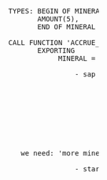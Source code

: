 <pre>









                                      TYPES: BEGIN OF MINERAL
                                             AMOUNT(5),
                                             END OF MINERAL

                                      CALL FUNCTION 'ACCRUE_MINERAL'
                                             EXPORTING
                                                  MINERAL = X

                                                      - sap









                                         we need: 'more minerals'

                                                      - starcraft




























                                                                                                             03
</pre>